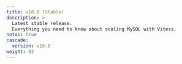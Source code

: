 ```yaml
---
title: v18.0 (Stable)
description: >
  Latest stable release.
  Everything you need to know about scaling MySQL with Vitess.
notoc: true
cascade:
  version: v18.0
weight: 82
---
```

